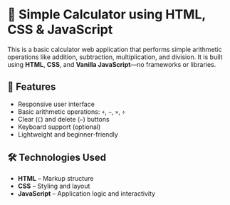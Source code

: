 # 🧮 Simple Calculator using HTML, CSS & JavaScript

This is a basic calculator web application that performs simple arithmetic operations like addition, subtraction, multiplication, and division. It is built using **HTML**, **CSS**, and **Vanilla JavaScript**—no frameworks or libraries.

## 🚀 Features

- Responsive user interface
- Basic arithmetic operations: `+`, `−`, `×`, `÷`
- Clear (`C`) and delete (`←`) buttons
- Keyboard support (optional)
- Lightweight and beginner-friendly

## 🛠️ Technologies Used

- **HTML** – Markup structure
- **CSS** – Styling and layout
- **JavaScript** – Application logic and interactivity



